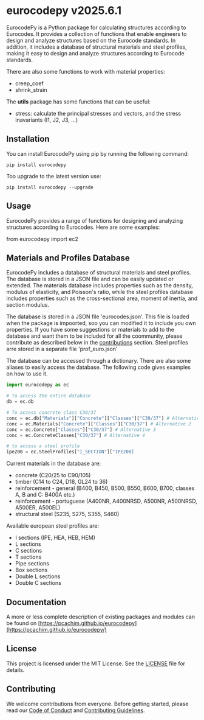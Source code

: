 # eurocodepy v2025.6.1

EurocodePy is a Python package for calculating structures according to Eurocodes. It provides a collection of functions that enable engineers to design and analyze structures based on the Eurocode standards. In addition, it includes a database of structural materials and steel profiles, making it easy to design and analyze structures according to Eurocode standards.

There are also some functions to work with material properties:

* creep_coef
* shrink_strain

The **utils** package has some functions that can be useful:

* stress: calculate the principal stresses and vectors, and the stress inavariants (I1, J2, J3, ...)

## Installation

You can install EurocodePy using pip by running the following command:

```shell
pip install eurocodepy
```

Too upgrade to the latest version use:

```shell
pip install eurocodepy --upgrade
```

## Usage

EurocodePy provides a range of functions for designing and analyzing structures according to Eurocodes. Here are some examples:

from eurocodepy import ec2

## Materials and Profiles Database

EurocodePy includes a database of structural materials and steel profiles. The database is stored in a JSON file and can be easily updated or extended. The materials database includes properties such as the density, modulus of elasticity, and Poisson's ratio, while the steel profiles database includes properties such as the cross-sectional area, moment of inertia, and section modulus.

The database is stored in a JSON file 'eurocodes.json'. This file is loaded when the package is impoorted, soo you can modified it to include you own properties. If you have some suggestions or materials to add to the database and want them to be included for all the coommunity, please contribute as described below in the [contributions](#contributing)
 section. Steel profiles arre stored in a separate file 'prof_euro.json'

The database can be accessed through a dictionary. There are also some aliases to easily access the database. The following code gives examples on how to use it.

```Python
import eurocodepy as ec

# To access the entire database
db = ec.db

# To access concrete class C30/37
conc = ec.db["Materials"]["Concrete"]["Classes"]["C30/37"] # Alternative 1
conc = ec.Materials["Concrete"]["Classes"]["C30/37"] # Alternative 2
conc = ec.Concrete["Classes"]["C30/37"] # Alternative 3
conc = ec.ConcreteClasses["C30/37"] # Alternative 4

# to access a steel profile
ipe200 = ec.SteelProfiles["I_SECTION"]["IPE200]
```

Current materials in the database are:

* concrete (C20/25 to C90/105)
* timber (C14 to C24, D18, GL24 to 36)
* reinforcement - general (B400, B450, B500, B550, B600, B700, classes A, B and C: B400A etc.)
* reinforcement - portuguese (A400NR, A400NRSD, A500NR, A500NRSD, A500ER, A500EL)
* structural steel (S235, S275, S355, S460)

Available european steel profiles are:

* I sections (IPE, HEA, HEB, HEM)
* L sections
* C sections
* T sections
* Pipe sections
* Box sections
* Double L sections
* Double C sections

## Documentation

A more or less complete description of existing packages and modules can be found on [https://pcachim.github.io/eurocodepy](https://pcachim.github.io/eurocodepy/)

## License

This project is licensed under the MIT License. See the [LICENSE](LICENSE.md) file for details.

## Contributing

We welcome contributions from everyone. Before getting started, please read our [Code of Conduct](CODE_OF_CONDUCT.md) and [Contributing Guidelines](CONTRIBUTING_GUIDELINES.md).
